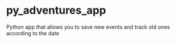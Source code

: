 # py_adventures_app
  Python app that allows you to save new events and track old ones according to the date

